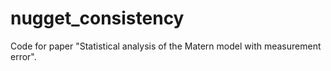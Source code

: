 # nugget_consistency
Code for paper "Statistical analysis of the Matern model with measurement error".
